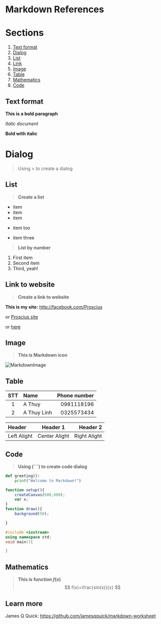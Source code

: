 <!-- This is a comment -->

# Markdown References


# **Sections**
1. [Text format](#text-format)
2. [Dialog](#dialog)
3. [List](#list)
4. [Link](#link)
5. [Image](#image)
6. [Table](#table)
7. [Mathematics](#mathematics)
8. [Code](#code)

## **Text format**

**This is a bold paragraph**

_Italic document_

__Bold with italic__

# **Dialog**

> Using > to create a dialog

## **List**
>**Create a list**
- item
- item
- item
* item too
+ item three

>**List by number**
1. First item
2. Second item
3. Third, yeah!

## **Link to website**

>**Create a link to website**

**This is my site:**
<http://facebook.com/Proscius>

or [Proscius site](http://facebook.com/Proscius)

[link]:http://facebook.com/Proscius
or [here][link]

## **Image**
>**This is Markdown icon**

![MarkdownImage](https://upload.wikimedia.org/wikipedia/commons/thumb/4/48/Markdown-mark.svg/208px-Markdown-mark.svg.png)

## **Table**

| STT   | Name        | Phone number |
| :---: | :---------- | -----------: |
| 1     | A Thuy      | 0981118196   |
| 2     | A Thuy Linh | 0325573434   |

| Header      | Header 1      | Header 2     |
| :---------- | :-----------: | -----------: |
| Left Alight | Center Alight | Right Alight |



## **Code**
>**Using (```) to create code dialog**

```python
def greeting():
    print("Welcome to Markdown!")
```

```javascript
function setup(){
    createCanvas(600,600);
    var x;
}
function draw(){
    background(50);

}
```
```cpp
#include <iostream>
using namespace std;
void main(){

}
```

## **Mathematics**
>**This is function $f(x)$**
$$
f(x)=\frac{sin(x)}{x}
$$

## **Learn more**
James Q Quick: <https://github.com/jamesqquick/markdown-worksheet>
